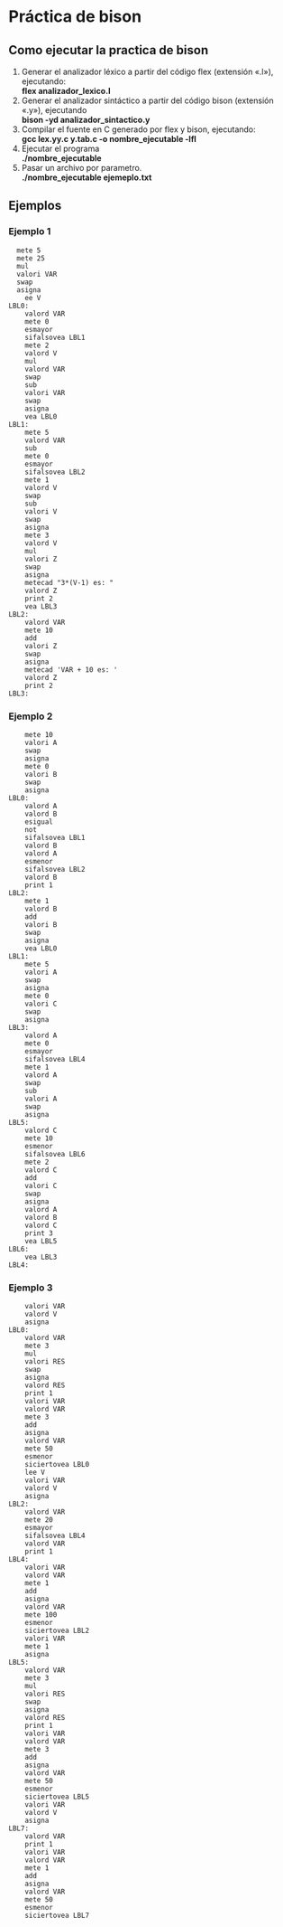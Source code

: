 # Práctica de bison
## Como ejecutar la practica de bison
1. Generar el analizador léxico a partir del código flex (extensión «.l»), ejecutando:<br>
**flex analizador_lexico.l**<br>
2. Generar el analizador sintáctico a partir del código bison (extensión «.y»), ejecutando<br>
**bison -yd analizador_sintactico.y**<br>
3. Compilar el fuente en C generado por flex y bison, ejecutando:<br>
**gcc lex.yy.c y.tab.c -o nombre_ejecutable -lfl**<br>
4. Ejecutar el programa<br>
**./nombre_ejecutable**<br>
5. Pasar un archivo por parametro.<br>
   **./nombre_ejecutable ejemeplo.txt**<br>

## Ejemplos
  ### Ejemplo 1
      mete 5
      mete 25
      mul
      valori VAR
      swap
      asigna
        ee V
    LBL0:
        valord VAR
        mete 0
        esmayor
        sifalsovea LBL1
        mete 2
        valord V
        mul
        valord VAR
        swap
        sub
        valori VAR
        swap
        asigna
        vea LBL0
    LBL1:
        mete 5
        valord VAR
        sub
        mete 0
        esmayor
        sifalsovea LBL2
        mete 1
        valord V
        swap
        sub
        valori V
        swap
        asigna
        mete 3
        valord V
        mul
        valori Z
        swap
        asigna
        metecad "3*(V-1) es: "
        valord Z
        print 2
        vea LBL3
    LBL2:
        valord VAR
        mete 10
        add
        valori Z
        swap
        asigna
        metecad 'VAR + 10 es: '
        valord Z
        print 2
    LBL3:
    
  ### Ejemplo 2
        mete 10
        valori A
        swap
        asigna
        mete 0
        valori B
        swap
        asigna
    LBL0:
        valord A
        valord B
        esigual
        not
        sifalsovea LBL1
        valord B
        valord A
        esmenor
        sifalsovea LBL2
        valord B
        print 1
    LBL2:
        mete 1
        valord B
        add
        valori B
        swap
        asigna
        vea LBL0
    LBL1:
        mete 5
        valori A
        swap
        asigna
        mete 0
        valori C
        swap
        asigna
    LBL3:
        valord A
        mete 0
        esmayor
        sifalsovea LBL4
        mete 1
        valord A
        swap
        sub
        valori A
        swap
        asigna
    LBL5:
        valord C
        mete 10
        esmenor
        sifalsovea LBL6
        mete 2
        valord C
        add
        valori C
        swap
        asigna
        valord A
        valord B
        valord C
        print 3
        vea LBL5
    LBL6:
        vea LBL3
    LBL4:

  ### Ejemplo 3
        valori VAR
        valord V
        asigna
    LBL0:
        valord VAR
        mete 3
        mul
        valori RES
        swap
        asigna
        valord RES
        print 1
        valori VAR
        valord VAR
        mete 3
        add
        asigna
        valord VAR
        mete 50
        esmenor
        siciertovea LBL0
        lee V
        valori VAR
        valord V
        asigna
    LBL2:
        valord VAR
        mete 20
        esmayor
        sifalsovea LBL4
        valord VAR
        print 1
    LBL4:
        valori VAR
        valord VAR
        mete 1
        add
        asigna
        valord VAR
        mete 100
        esmenor
        siciertovea LBL2
        valori VAR
        mete 1
        asigna
    LBL5:
        valord VAR
        mete 3
        mul
        valori RES
        swap
        asigna
        valord RES
        print 1
        valori VAR
        valord VAR
        mete 3
        add
        asigna
        valord VAR
        mete 50
        esmenor
        siciertovea LBL5
        valori VAR
        valord V
        asigna
    LBL7:
        valord VAR
        print 1
        valori VAR
        valord VAR
        mete 1
        add
        asigna
        valord VAR
        mete 50
        esmenor
        siciertovea LBL7
    
